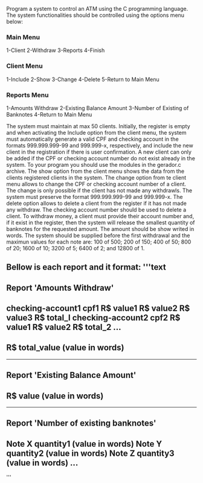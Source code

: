 Program a system to control an ATM using the C programming language. The system functionalities should be controlled using the options menu below: 
### Main Menu
1-Client
2-Withdraw
3-Reports
4-Finish

### Client Menu
1-Include
2-Show
3-Change 
4-Delete
5-Return to Main Menu

### Reports Menu
1-Amounts Withdraw
2-Existing Balance Amount
3-Number of Existing of Banknotes
4-Return to Main Menu

The system must maintain at max 50 clients.
Initially, the register is empty and when activating the Include option from the client menu, the system must automatically generate a valid CPF and checking account in the formats 999.999.999-99 and 999.999-x, respectively, and include the new client in the registration if there is user confirmation. A new client can only be added if the CPF or checking account number do not exist already in the system. To your program you should use the modules in the gerador.c archive. 
The show option from the client menu shows the data from the clients registered clients in the system.
The change option from te client menu allows to change the CPF or checking account number of a client. The change is only possible if the client has not made any withdrawls. The system must preserve the format 999.999.999-99 and 999.999-x.
The delete option allows to delete a client from the register if it has not made any withdraw. The checking account number should be used to delete a client. 
To withdraw money, a client must provide their account number and, if it exist in the register, then the system will release the smallest quantity of banknotes for the requested amount. The amount should be show writed in words. The system should be supplied before the first withdrawal and the maximun values for each note are: 100 of 500; 200 of 150; 400 of 50; 800 of 20; 1600 of 10; 3200 of 5; 6400 of 2; and 12800 of 1.

Bellow is each report and it format:
'''text
---------------------------------------------------------------------------------------------------------------------------- 
Report 'Amounts Withdraw' 
---------------------------------------------------------------------------------------------------------------------------- 
checking-account1 cpf1 R$ value1 
 R$ value2 
 R$ value3 
 R$ total_l 
checking-account2 cpf2 R$ value1 
 R$ value2 
 R$ total_2 
... 
---------------------------------------------------------------------------------------------------------------------------- 
R$ total_value (value in words) 
---------------------------------------------------------------------------------------------------------------------------- 
---------------------------------------------------------------------------------------------------------------------------- 
Report 'Existing Balance Amount' 
---------------------------------------------------------------------------------------------------------------------------- 
R$ value (value in words) 
---------------------------------------------------------------------------------------------------------------------------- 
---------------------------------------------------------------------------------------------------------------------------- 
Report 'Number of existing banknotes' 
---------------------------------------------------------------------------------------------------------------------------- 
Note X quantity1 (value in words) 
Note Y quantity2 (value in words) 
Note Z quantity3 (value in words) 
... 
--------------------------------------------------------------------------------------------------------------------------
'''

